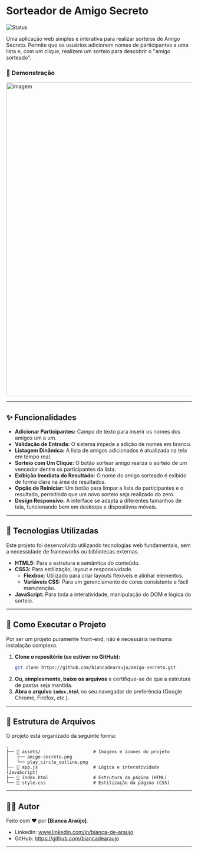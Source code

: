 # Sorteador de Amigo Secreto

![Status](https://img.shields.io/badge/status-concluído-brightgreen)

Uma aplicação web simples e interativa para realizar sorteios de Amigo Secreto. Permite que os usuários adicionem nomes de participantes a uma lista e, com um clique, realizem um sorteio para descobrir o "amigo sorteado".

### 📸 Demonstração

<img width="1885" height="850" alt="imagem" src="https://github.com/user-attachments/assets/9deecb68-e04e-4a03-b08d-7b1842adad7f" />

---

## ✨ Funcionalidades

-   **Adicionar Participantes:** Campo de texto para inserir os nomes dos amigos um a um.
-   **Validação de Entrada:** O sistema impede a adição de nomes em branco.
-   **Listagem Dinâmica:** A lista de amigos adicionados é atualizada na tela em tempo real.
-   **Sorteio com Um Clique:** O botão sortear amigo realiza o sorteio de um vencedor dentre os participantes da lista.
-   **Exibição Imediata do Resultado:** O nome do amigo sorteado é exibido de forma clara na área de resultados.
-   **Opção de Reiniciar:** Um botão para limpar a lista de participantes e o resultado, permitindo que um novo sorteio seja realizado do zero.
-   **Design Responsivo:** A interface se adapta a diferentes tamanhos de tela, funcionando bem em desktops e dispositivos móveis.

---

## 🚀 Tecnologias Utilizadas

Este projeto foi desenvolvido utilizando tecnologias web fundamentais, sem a necessidade de frameworks ou bibliotecas externas.

-   **HTML5:** Para a estrutura e semântica do conteúdo.
-   **CSS3:** Para estilização, layout e responsividade.
    -   **Flexbox:** Utilizado para criar layouts flexíveis e alinhar elementos.
    -   **Variáveis CSS:** Para um gerenciamento de cores consistente e fácil manutenção.
-   **JavaScript:** Para toda a interatividade, manipulação do DOM e lógica do sorteio.

---

## 🔧 Como Executar o Projeto

Por ser um projeto puramente front-end, não é necessária nenhuma instalação complexa.

1.  **Clone o repositório (se estiver no GitHub):**
    ```bash
    git clone https://github.com/biancadearaujo/amigo-secreto.git
    ```
2.  **Ou, simplesmente, baixe os arquivos** e certifique-se de que a estrutura de pastas seja mantida.
3.  **Abra o arquivo `index.html`** no seu navegador de preferência (Google Chrome, Firefox, etc.).


---

## 📂 Estrutura de Arquivos

O projeto está organizado da seguinte forma:
```
.
├── 📂 assets/                    # Imagens e ícones do projeto
│   ├── amigo-secreto.png         
│   └── play_circle_outline.png
├── 📜 app.js                     # Lógica e interatividade (JavaScript)
├── 📄 index.html                 # Estrutura da página (HTML)
└── 🎨 style.css                  # Estilização da página (CSS)
```
---

## 👨‍💻 Autor

Feito com ❤️ por **[Bianca Araújo]**.

-   LinkedIn: www.linkedin.com/in/bianca-de-araujo
-   GitHub: https://github.com/biancadearaujo

---
